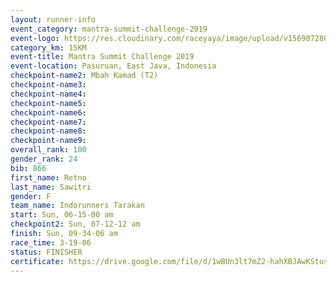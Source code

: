 ```yaml
---
layout: runner-info 
event_category: mantra-summit-challenge-2019 
event-logo: https://res.cloudinary.com/raceyaya/image/upload/v1569072809/logo/mantra-image_segrbx.jpg
category_km: 15KM 
event-title: Mantra Summit Challenge 2019 
event-location: Pasuruan, East Java, Indonesia 
checkpoint-name2: Mbah Kamad (T2) 
checkpoint-name3: 
checkpoint-name4: 
checkpoint-name5: 
checkpoint-name6: 
checkpoint-name7: 
checkpoint-name8: 
checkpoint-name9: 
overall_rank: 100
gender_rank: 24
bib: 866
first_name: Retno
last_name: Sawitri
gender: F
team_name: Indorunners Tarakan
start: Sun, 06-15-00 am
checkpoint2: Sun, 07-12-12 am
finish: Sun, 09-34-06 am
race_time: 3-19-06
status: FINISHER
certificate: https://drive.google.com/file/d/1wBUn3lt7mZ2-hahXBJAwKStus0fNHNNu/view?usp=sharing
---
```


